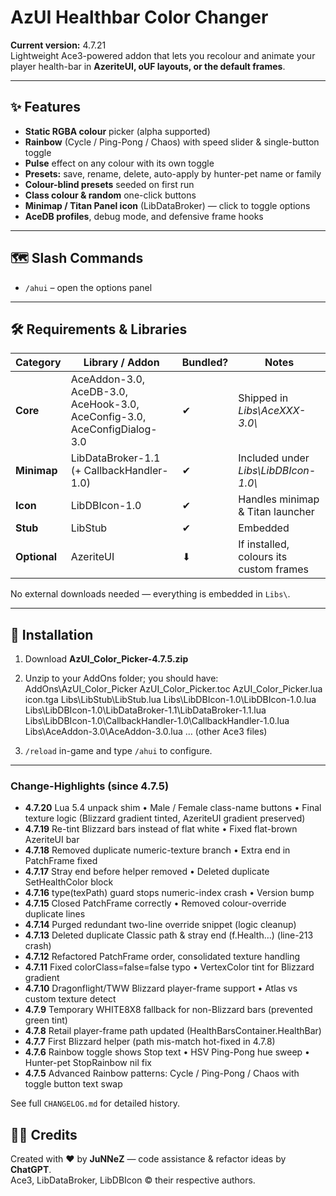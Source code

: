 # AzUI Healthbar Color Changer

**Current version:** 4.7.21  
Lightweight Ace3-powered addon that lets you recolour and animate your player health-bar in **AzeriteUI, oUF layouts, or the default frames**.

---

## ✨ Features
* **Static RGBA colour** picker (alpha supported)
* **Rainbow** (Cycle / Ping-Pong / Chaos) with speed slider & single-button toggle
* **Pulse** effect on any colour with its own toggle
* **Presets:** save, rename, delete, auto-apply by hunter-pet name or family
* **Colour-blind presets** seeded on first run
* **Class colour & random** one-click buttons
* **Minimap / Titan Panel icon** (LibDataBroker) — click to toggle options
* **AceDB profiles**, debug mode, and defensive frame hooks

---

## 🗺️ Slash Commands
* `/ahui` – open the options panel

---

## 🛠️ Requirements & Libraries

| Category      | Library / Addon                                                          | Bundled? | Notes                                   |
|---------------|--------------------------------------------------------------------------|----------|-----------------------------------------|
| **Core**      | AceAddon-3.0, AceDB-3.0, AceHook-3.0, AceConfig-3.0, AceConfigDialog-3.0 | ✔ | Shipped in *Libs\\AceXXX-3.0\\* |
| **Minimap**   | LibDataBroker-1.1 (+ CallbackHandler-1.0)                                | ✔ | Included under *Libs\\LibDBIcon-1.0\\* |
| **Icon**      | LibDBIcon-1.0                                                            | ✔ | Handles minimap & Titan launcher        |
| **Stub**      | LibStub                                                                  | ✔ | Embedded                                |
| **Optional**  | AzeriteUI                                                                | ⬇ | If installed, colours its custom frames |

No external downloads needed — everything is embedded in `Libs\`.

---

## 📂 Installation
1. Download **AzUI_Color_Picker-4.7.5.zip**  
2. Unzip to your AddOns folder; you should have:
AddOns\AzUI_Color_Picker
AzUI_Color_Picker.toc
AzUI_Color_Picker.lua
icon.tga
Libs\LibStub\LibStub.lua
Libs\LibDBIcon-1.0\LibDBIcon-1.0.lua
Libs\LibDBIcon-1.0\LibDataBroker-1.1\LibDataBroker-1.1.lua
Libs\LibDBIcon-1.0\CallbackHandler-1.0\CallbackHandler-1.0.lua
Libs\AceAddon-3.0\AceAddon-3.0.lua
… (other Ace3 files)

3. `/reload` in-game and type `/ahui` to configure.

---

### Change-Highlights (since 4.7.5)

* **4.7.20**  Lua 5.4 unpack shim • Male / Female class-name buttons • Final texture logic (Blizzard gradient tinted, AzeriteUI gradient preserved)
* **4.7.19**  Re-tint Blizzard bars instead of flat white • Fixed flat-brown AzeriteUI bar
* **4.7.18**  Removed duplicate numeric-texture branch • Extra end in PatchFrame fixed
* **4.7.17**  Stray end before helper removed • Deleted duplicate SetHealthColor block
* **4.7.16**  type(texPath) guard stops numeric-index crash • Version bump
* **4.7.15**  Closed PatchFrame correctly • Removed colour-override duplicate lines
* **4.7.14**  Purged redundant two-line override snippet (logic cleanup)
* **4.7.13**  Deleted duplicate Classic path & stray end (f.Health…) (line-213 crash)
* **4.7.12**  Refactored PatchFrame order, consolidated texture handling
* **4.7.11**  Fixed colorClass=false=false typo • VertexColor tint for Blizzard gradient
* **4.7.10**  Dragonflight/TWW Blizzard player-frame support • Atlas vs custom texture detect
* **4.7.9**  Temporary WHITE8X8 fallback for non-Blizzard bars (prevented green tint)
* **4.7.8**  Retail player-frame path updated (HealthBarsContainer.HealthBar)
* **4.7.7**  First Blizzard helper (path mis-match hot-fixed in 4.7.8)
* **4.7.6**  Rainbow toggle shows Stop text • HSV Ping-Pong hue sweep • Hunter-pet StopRainbow nil fix
* **4.7.5**  Advanced Rainbow patterns: Cycle / Ping-Pong / Chaos with toggle button text swap

See full `CHANGELOG.md` for detailed history.

## 👨‍💻 Credits
Created with ❤️ by **JuNNeZ** — code assistance & refactor ideas by **ChatGPT**.  
Ace3, LibDataBroker, LibDBIcon © their respective authors.
